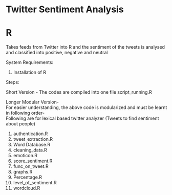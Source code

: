 # Twitter Sentiment Analysis  
# R  
Takes feeds from Twitter into R and the sentiment of the tweets is analysed and classified into positive, negative and neutral  

System Requirements:  
1. Installation of R  


Steps:  

Short Version - The codes are compiled into one file script_running.R  

Longer Modular Version-  
For easier understanding, the above code is modularized and must be learnt in following order-  
Following are for lexical based twitter analyzer (Tweets to find sentiment about people)  
1. authentication.R  
2. tweet_extraction.R  
3. Word Database.R  
4. cleaning_data.R  
5. emoticon.R  
6. score_sentiment.R  
7. func_on_tweet.R  
8. graphs.R  
9. Percentage.R  
10. level_of_sentiment.R  
11. wordcloud.R  
